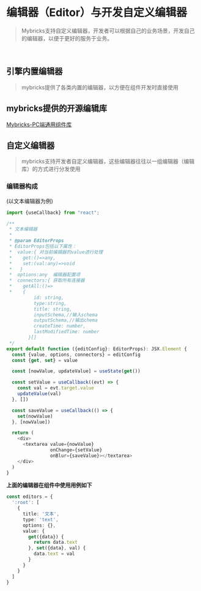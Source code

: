 # 编辑器（Editor）与开发自定义编辑器

> Mybricks支持自定义编辑器，开发者可以根据自己的业务场景，开发自己的编辑器，以便于更好的服务于业务。
>

<br/>

## 引擎内置编辑器

> mybricks提供了各类内置的编辑器，以方便在组件开发时直接使用

## mybricks提供的开源编辑库

[Mybricks-PC端通用组件库](https://github.com/mybricks/comlib-pc-normal)

## 自定义编辑器

> mybricks支持开发者自定义编辑器，这些编辑器往往以一组编辑器（编辑库）的方式进行分发使用
>

### 编辑器构成

(以文本编辑器为例)

```typescript jsx
import {useCallback} from "react";

/**
 * 文本编辑器
 *
 * @param EditorProps
 * EditorProps包括以下属性：
 *  value:{ 对当前编辑器的value进行处理
 *    get:()=>any,
 *    set:(val:any)=>void
 *   }
 *  options:any  编辑器配置项
 *  connectors:{ 获取所有连接器
 *    getAll:()=>
 *    {
          id: string,
          type:string,
          title: string,
          inputSchema,//输入schema
          outputSchema,//输出chema
          createTime: number,
          lastModifiedTime: number
        }[] 
 */
export default function ({editConfig}: EditorProps): JSX.Element {
  const {value, options, connectors} = editConfig
  const {get, set} = value

  const [nowValue, updateValue] = useState(get())

  const setValue = useCallback((evt) => {
    const val = evt.target.value
    updateValue(val)
  }, [])

  const saveValue = useCallback(() => {
    set(nowValue)
  }, [nowValue])

  return (
    <div>
      <textarea value={nowValue}
                onChange={setValue}
                onBlur={saveValue}></textarea>
    </div>
  )
}
```

**上面的编辑器在组件中使用用例如下**

```typescript jsx
const editors = {
  ':root': [
    {
      title: '文本',
      type: 'text',
      options: {},
      value: {
        get({data}) {
          return data.text
        }, set({data}, val) {
          data.text = val
        }
      }
    }
  ]
}
```


